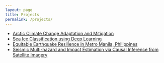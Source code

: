 ```yaml
---
layout: page
title: Projects
permalink: /projects/
---
```


<ul>
	<li><a href="ArcticCCAM">Arctic Climate Change Adaptation and Mitigation</a></li>
	<li><a href="SeaIceDL">Sea Ice Classification using Deep Learning</a></li>
	<li><a href="EarthquakeGMMA">Equitable Earthquake Resilience in Metro Manila, Philippines</a></li>
	<li><a href="VBCI">Seismic Multi-hazard and Impact Estimation via Causal Inference from Satellite Imagery</a></li>
</ul>